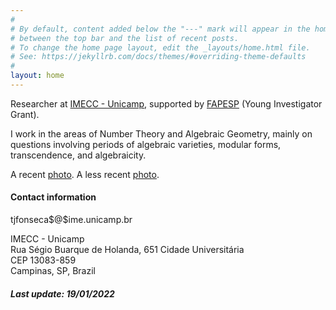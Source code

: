 ```yaml
---
#
# By default, content added below the "---" mark will appear in the home page
# between the top bar and the list of recent posts.
# To change the home page layout, edit the _layouts/home.html file.
# See: https://jekyllrb.com/docs/themes/#overriding-theme-defaults
#
layout: home
---
```



Researcher at <a href="https://www.ime.unicamp.br/en">IMECC - Unicamp</a>, supported by <a href="https://fapesp.br/en">FAPESP</a> (Young Investigator Grant).

I work in the areas of Number Theory and Algebraic Geometry, mainly on questions involving periods of algebraic varieties, modular forms, transcendence, and algebraicity.

A recent <a href="assets/pictures/dieppe.jpg">photo</a>. A less recent <a href="assets/pictures/diploma.png">photo</a>.

<h4>
	Contact information
</h4>

<p>
	<span id="mail">tjfonseca$@$ime.unicamp.br</span>
</p> 

IMECC - Unicamp <br>
Rua Ségio Buarque de Holanda, 651 Cidade Universitária <br>
CEP 13083-859 <br>
Campinas, SP, Brazil <br>

<h5>
	Last update: 19/01/2022
</h5>
